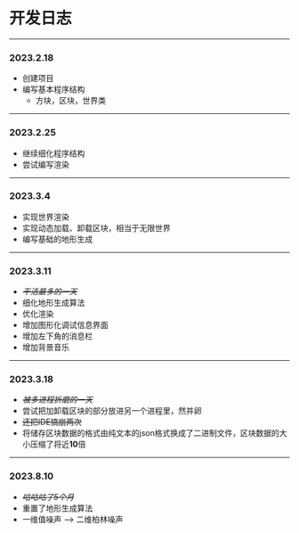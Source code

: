 # 开发日志

------

### 2023.2.18
    
- 创建项目
- 编写基本程序结构
    - 方块，区块，世界类
---

### 2023.2.25

- 继续细化程序结构
- 尝试编写渲染
---

### 2023.3.4
- 实现世界渲染
- 实现动态加载、卸载区块，相当于无限世界
- 编写基础的地形生成
---

### 2023.3.11
- ~~_干活最多的一天_~~
- 细化地形生成算法
- 优化渲染
- 增加图形化调试信息界面
- 增加左下角的消息栏
- 增加背景音乐
---

### 2023.3.18
- ~~_被多进程折磨的一天_~~
- 尝试把加卸载区块的部分放进另一个进程里，然并卵
- ~~还把IDE搞崩两次~~
- 将储存区块数据的格式由纯文本的json格式换成了二进制文件，区块数据的大小压缩了将近**10**倍
--- 

### 2023.8.10
- ~~_咕咕咕了5个月_~~
- 重置了地形生成算法 
- 一维值噪声 ——> 二维柏林噪声
